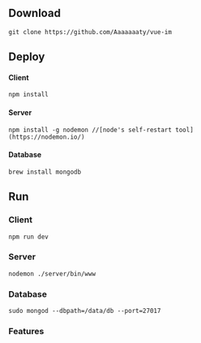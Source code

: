 ## Download
```
git clone https://github.com/Aaaaaaaty/vue-im
```
## Deploy
#### Client
```
npm install
```
#### Server
```
npm install -g nodemon //[node's self-restart tool](https://nodemon.io/)
```
#### Database
```
brew install mongodb

```
## Run
### Client
```
npm run dev
```
### Server
```
nodemon ./server/bin/www
```
### Database
```
sudo mongod --dbpath=/data/db --port=27017
```
### Features
